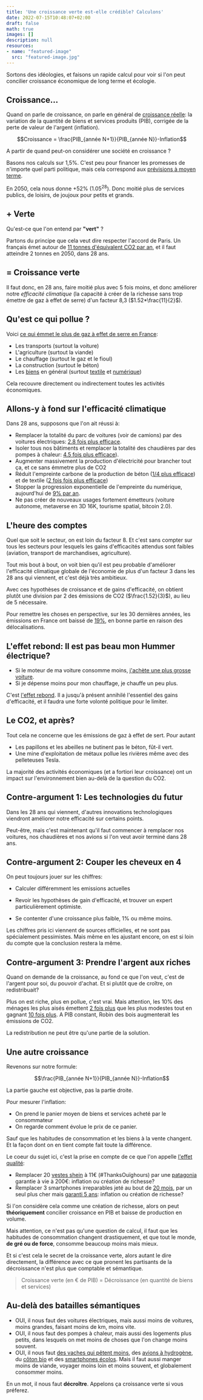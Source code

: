 ```yaml
---
title: 'Une croissance verte est-elle crédible? Calculons'
date: 2022-07-15T10:48:07+02:00
draft: false
math: true
images: []
description: null
resources:
- name: "featured-image"
  src: "featured-image.jpg"
---
```


Sortons des idéologies, et faisons un rapide calcul pour voir si l'on peut concilier croissance économique de long terme et écologie.

<!--more-->

## Croissance...

Quand on parle de croissance, on parle en général de [croissance réelle](https://www.insee.fr/fr/statistiques/fichier/2549709/Insee-En-Bref-PIB-vFR-Interactif.pdf): la variation de la quantité de biens et services produits (PIB), corrigée de la perte de valeur de l'argent (inflation).

$$Croissance = \frac{PIB_{année N+1}}{PIB_{année N}}-Inflation$$

A partir de quand peut-on considérer une société en croissance ?

Basons nos calculs sur 1,5%. C'est peu pour financer les promesses de n'importe quel parti politique, mais cela correspond aux [prévisions à moyen terme](https://www.budget.gouv.fr/reperes/finances-publiques/articles/presentation-du-programme-de-stabilite-2021-2027).

En 2050, cela nous donne +52% ($1.05^{28}$). Donc moitié plus de services publics, de loisirs, de joujoux pour petits et grands.

## + Verte

Qu'est-ce que l'on entend par **"vert"** ?

Partons du principe que cela veut dire respecter l'accord de Paris. Un français émet autour de [11 tonnes d'équivalent CO2 par an](https://www.statistiques.developpement-durable.gouv.fr/lempreinte-carbone-des-francais-reste-stable), et il faut atteindre 2 tonnes en 2050, dans 28 ans.

## = Croissance verte

Il faut donc, en 28 ans, faire moitié plus avec 5 fois moins, et donc améliorer notre *efficacité climatique* (la capacité à créer de la richesse sans trop émettre de gaz à effet de serre) d'un facteur 8,3 ($1.52*\frac{11}{2}$).

## Qu'est ce qui pollue ?

Voici [ce qui émmet le plus de gaz à effet de serre en France](https://www.notre-environnement.gouv.fr/rapport-sur-l-etat-de-l-environnement/themes-ree/defis-environnementaux/changement-climatique/emissions-de-gaz-a-effet-de-serre/article/panorama-des-emissions-francaises-de-gaz-a-effet-de-serre):
* Les transports (surtout la voiture)
* L'agriculture (surtout la viande)
* Le chauffage (surtout le gaz et le fioul)
* La construction (surtout le béton)
* Les [biens](https://presse.ademe.fr/wp-content/uploads/2018/09/DP-Face-cache%CC%81e-des-biens-de%CC%81quipement-Septembre-2018.pdf) en général (surtout [textile](https://librairie.ademe.fr/cadic/1529/le-revers-de-mon-look.pdf) et [numérique](https://librairie.ademe.fr/cadic/2351/guide-pratique-face-cachee-numerique.pdf))

Cela recouvre directement ou indirectement toutes les activités économiques.


## Allons-y à fond sur l'efficacité climatique

Dans 28 ans, supposons que l'on ait réussi à:

* Remplacer la totalité du parc de voitures (voir de camions) par des voitures électriques: [2.8 fois plus efficace](https://www.je-roule-en-electrique.fr/sites/default/files/2021-11/Le%20bilan%20environnemental%20du%20v%C3%A9hicule%20%C3%A9lectrique_0.pdf).
* Isoler tous nos bâtiments et remplacer la totalité des chaudières par des pompes à chaleur: [4.5 fois plus efficace](https://www.economiedenergie.fr/les-emissions-de-co2-par-energie/)).
* Augmenter massivement la production d'électricité pour brancher tout ça, et ce sans émmetre plus de CO2
* Réduit l'empreinte carbone de la production de béton
([1/4 plus efficace](https://www.iea.org/news/cement-technology-roadmap-plots-path-to-cutting-co2-emissions-24-by-2050)) et de textile ([2 fois fois plus efficace](https://www.modeintextile.fr/coton-biologique-aurait-impact-climat-50-eleve-coton-traditionnel/))
* Stopper la progression exponentielle de l'empreinte du numérique, aujourd'hui de [9% par an](https://theshiftproject.org/article/pour-une-sobriete-numerique-rapport-shift/).
* Ne pas créer de nouveaux usages fortement émetteurs (voiture autonome,  metaverse en 3D 16K, tourisme spatial, bitcoin 2.0).

## L'heure des comptes

Quel que soit le secteur, on est loin du facteur 8. Et c'est sans compter sur tous les secteurs pour lesquels les gains d'efficacités attendus sont faibles (aviation, transport de marchandises, agriculture).

Tout mis bout à bout, on voit bien qu'il est peu probable d'améliorer l'efficacité climatique globale de l'économie de plus d'un facteur 3 dans les 28 ans qui viennent, et c'est déjà très ambitieux.

Avec ces hypothèses de croissance et de gains d'efficacité, on obtient plutôt une division par 2 des émissions de CO2 ($\frac{1.52}{3}$), au lieu de 5 nécessaire.

Pour remettre les choses en perspective, sur les 30 dernières années, les émissions en France ont baissé de [19%](https://www.statistiques.developpement-durable.gouv.fr/les-facteurs-devolution-des-emissions-de-co2-liees-lenergie-en-france-de-1990-2019), en bonne partie en raison des délocalisations. 


## L'effet rebond: Il est pas beau mon Hummer électrique?

* Si le moteur de ma voiture consomme moins, [j'achète une plus grosse voiture](https://www.automobile-propre.com/breves/le-nouveau-hummer-electrique-fait-un-carton/).
* Si je dépense moins pour mon chauffage, je chauffe un peu plus.

C'est [l'effet rebond](https://fr.wikipedia.org/wiki/Effet_rebond_(%C3%A9conomie)). Il a jusqu'à présent annihilé l'essentiel des gains d'efficacité, et il faudra une forte volonté politique pour le limiter.

## Le CO2, et après?

Tout cela ne concerne que les émissions de gaz à effet de sert. Pour autant
* Les papillons et les abeilles ne butinent pas le béton, fût-il vert.
* Une mine d'exploitation de métaux pollue les rivières même avec des pelleteuses Tesla.

La majorité des activités économiques (et a fortiori leur croissance) ont un impact sur l'environnement bien au-delà de la question du CO2.

## Contre-argument 1: Les technologies du futur

Dans les 28 ans qui viennent, d'autres innovations technologiques viendront améliorer notre efficacité sur certains points.

Peut-être, mais c'est maintenant qu'il faut commencer à remplacer nos voitures, nos chaudières et nos avions si l'on veut avoir terminé dans 28 ans.


## Contre-argument 2: Couper les cheveux en 4

On peut toujours jouer sur les chiffres:

* Calculer différemment les emissions actuelles

* Revoir les hypothèses de gain d'efficacité, et trouver un expert particulièrement optimiste.

* Se contenter d'une croissance plus faible, 1% ou même moins.

Les chiffres pris ici viennent de sources officielles, et ne sont pas spécialement pessimistes. Mais même en les ajustant encore, on est si loin du compte que la conclusion restera la même.

## Contre-argument 3:  Prendre l'argent aux riches

Quand on demande de la croissance, au fond ce que l'on veut, c'est de l'argent pour soi, du pouvoir d'achat. Et si plutôt que de croître, on redistribuait?

Plus on est riche, plus en pollue, c'est vrai. Mais attention, les 10% des ménages les plus aisés émettent [2 fois plus](https://www.cairn.info/revue-de-l-ofce-2020-5-page-73.htm) que les plus modestes tout en gagnant [10 fois plus](https://www.insee.fr/fr/statistiques/5371205?sommaire=5371304). A PIB constant, Robin des bois augmenterait les émissions de CO2.

La redistribution ne peut être qu'une partie de la solution.

## Une autre croissance

Revenons sur notre formule:

$$\frac{PIB_{année N+1}}{PIB_{année N}}-Inflation$$

La partie gauche est objective, pas la partie droite.

Pour mesurer l'inflation:
* On prend le panier moyen de biens et services acheté par le consommateur
* On regarde comment évolue le prix de ce panier.

Sauf que les habitudes de consommation et les biens à la vente changent. Et la façon dont on en tient compte fait toute la différence.

Le coeur du sujet ici, c'est la prise en compte de ce que l'on appelle [l'effet qualité](https://www.cairn.info/l-indice-des-prix-a-la-consommation--9782707199317-page-75.htm):

* Remplacer 20 [vestes shein](https://fr.shein.com/SHEIN-Double-Breasted-Crop-Jacket-p-875037-cat-1776.html) à 11€ (#ThanksOuïghours) par une [patagonia](https://eu.patagonia.com/fr/fr/product/womens-alplight-down-pullover/85555.html?dwvar_85555_color=BRLG&cgid=root) garantie à vie à 200€: inflation ou création de richesse?
* Remplacer 3 smartphones irreparables jeté au bout de [20 mois](http://www.journaldunet.com/diaporama/0610-mobile/4.shtml), par un seul plus cher mais [garanti 5 ans](https://shop.fairphone.com/fr/): inflation ou création de richesse?

Si l'on considère cela comme une création de richesse, alors on peut **théoriquement** concilier croissance en PIB et baisse de production en volume.

Mais attention, ce n'est pas qu'une question de calcul, il faut que les habitudes de consommation changent drastiquement, et que tout le monde, **de gré ou de force**, consomme beaucoup moins mais mieux.

Et si c'est cela le secret de la croissance verte, alors autant le dire directement, la différence avec ce que pronent les partisants de la décroissance n'est plus que comptable et sémantique.

> Croissance verte (en € de PIB) = Décroissance (en quantité de biens et services)

## Au-delà des batailles sémantiques

* OUI, il nous faut des voitures électriques, mais aussi moins de voitures, moins grandes, faisant moins de km, moins vite.
* OUI, il nous faut des pompes à chaleur, mais aussi des logements plus petits, dans lesquels on met moins de choses que l'on change moins souvent.
* OUI, il nous faut [des vaches qui pêtent moins](https://www.sciencesetavenir.fr/nature-environnement/les-vaches-francaises-emettent-autant-de-gaz-en-un-an-que-15-millions-de-voitures_9752), des [avions à hydrogène](https://www.h2-mobile.fr/actus/avion-hydrogene/), du [côton bio](https://www.modeintextile.fr/coton-biologique-aurait-impact-climat-50-eleve-coton-traditionnel/) et des [smartphones écolos](https://www.fairphone.com/fr/). Mais il faut aussi manger moins de viande, voyager moins loin et moins souvent, et globalement consommer moins.

En un mot, il nous faut **décroître**. Appelons ça croissance verte si vous préferez.
